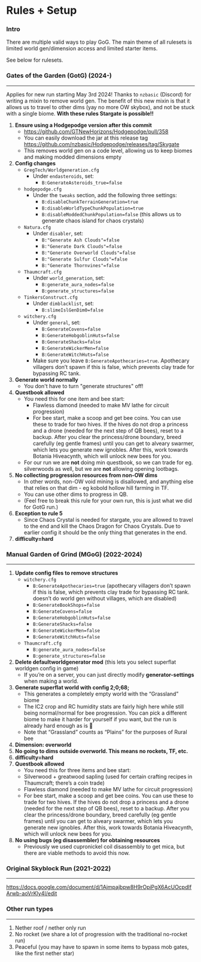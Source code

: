 # Rules + Setup

### Intro

There are multiple valid ways to play GoG. The main theme of all rulesets is limited world gen/dimension access and limited starter items.

See below for rulesets.

### Gates of the Garden (GotG) (2024-)

--------------------------------------

Applies for new run starting May 3rd 2024! Thanks to `nzbasic` (Discord) for writing a mixin to remove world gen. The benefit of this new mixin is that it allows us to travel to other dims (yay no more OW skybox), and not be stuck with a single biome. **With these rules Stargate is possible!!**

1. **Ensure using a Hodgepodge version after this commit**
    - https://github.com/GTNewHorizons/Hodgepodge/pull/358
    - You can easily download the jar at this release tag https://github.com/nzbasic/Hodgepodge/releases/tag/Skygate
    - This removes world gen on a code level, allowing us to keep biomes and making modded dimensions empty
2. **Config changes**
    - `GregTech/Worldgeneration.cfg`
        - Under `endasteroids`, set:
            - `B:GenerateAsteroids_true=false`
    - `hodgepodge.cfg`
        - Under the `tweaks` section, add the following three settings:
            - `B:disableChunkTerrainGeneration=true`
            - `B:disableWorldTypeChunkPopulation=true`
            - `B:disableModdedChunkPopulation=false` (this allows us to generate chaos island for chaos crystals)
    - `Natura.cfg`
        - Under `disabler`, set:
            - `B:"Generate Ash Clouds"=false`
            - `B:"Generate Dark Clouds"=false`
            - `B:"Generate Overworld Clouds"=false`
            - `B:"Generate Sulfur Clouds"=false`
            - `B:"Generate Thornvines"=false`
    - `Thaumcraft.cfg`
        - Under `world_generation`, set:
            - `B:generate_aura_nodes=false`
            - `B:generate_structures=false`
    - `TinkersConstruct.cfg`
        - Under `dimblacklist`, set:
            - `B:slimeIslGenDim0=false`
    - `witchery.cfg`
        - Under `general`, set:
            - `B:GenerateCovens=false`
            - `B:GenerateHobgoblinHuts=false`
            - `B:GenerateShacks=false`
            - `B:GenerateWickerMen=false`
            - `B:GenerateWitchHuts=false`
        - Make sure you leave `B:GenerateApothecaries=true`. Apothecary villagers don’t spawn if this is false, which prevents clay trade for bypassing RC tank.
3. **Generate world normally**
    - You don't have to turn "generate structures" off!
4. **Questbook allowed**
    - You need this for one item and bee start:
        - Flawless diamond (needed to make MV lathe for circuit progression)
        - For bee start, make a scoop and get bee coins. You can use these to trade for two hives. If the hives do not drop a princess and a drone (needed for the next step of QB bees), reset to a backup. After you clear the princess/drone boundary, breed carefully (eg gentle frames) until you can get to alveary swarmer, which lets you generate new ignobles. After this, work towards Botania Hiveacynth, which will unlock new bees for you.
    - For our run we are **not** doing min questbook, so we can trade for eg. silverwoods as well, but we are **not** allowing opening lootbags.
5. **No collecting progression resources from non-OW dims**
    - In other words, non-OW void mining is disallowed, and anything else that relies on that dim - eg kobold hollow hill farming in TF.
    - You can use other dims to progress in QB.
    - (Feel free to break this rule for your own run, this is just what we did for GotG run.)
6. **Exception to rule 5**
    - Since Chaos Crystal is needed for stargate, you are allowed to travel to the end and kill the Chaos Dragon for Chaos Crystals. Due to earlier config it should be the only thing that generates in the end.
7. **difficulty=hard**


### Manual Garden of Grind (MGoG) (2022-2024)

--------------------------------------

1. **Update config files to remove structures**
    - `witchery.cfg`
        - `B:GenerateApothecaries=true` (apothecary villagers don’t spawn if this is false, which prevents clay trade for bypassing RC tank. doesn’t do world gen without villages, which are disabled)
        - `B:GenerateBookShops=false`
        - `B:GenerateCovens=false`
        - `B:GenerateHobgoblinHuts=false`
        - `B:GenerateShacks=false`
        - `B:GenerateWickerMen=false`
        - `B:GenerateWitchHuts=false`
    - `Thaumcraft.cfg`
        - `B:generate_aura_nodes=false`
        - `B:generate_structures=false`
2. **Delete defaultworldgenerator mod** (this lets you select superflat worldgen config in game)
    - If you’re on a server, you can just directly modify **generator-settings** when making a world.
3. **Generate superflat world with config 2;0;68;**
    - This generates a completely empty world with the “Grassland” biome
    - The IC2 crop and RC humidity stats are fairly high here while still being normal/normal for bee progression. You can pick a different biome to make it harder for yourself if you want, but the run is already hard enough as is 🙂
    - Note that “Grassland” counts as “Plains” for the purposes of Rural bee
4. **Dimension: overworld**
5. **No going to dims outside overworld. This means no rockets, TF, etc.**
5. **difficulty=hard**
6. **Questbook allowed**
    - You need this for three items and bee start:
    - Silverwood + greatwood sapling (used for certain crafting recipes in Thaumcraft; there’s a coin trade)
    - Flawless diamond (needed to make MV lathe for circuit progression)
    - For bee start, make a scoop and get bee coins. You can use these to trade for two hives. If the hives do not drop a princess and a drone (needed for the next step of QB bees), reset to a backup. After you clear the princess/drone boundary, breed carefully (eg gentle frames) until you can get to alveary swarmer, which lets you generate new ignobles. After this, work towards Botania Hiveacynth, which will unlock new bees for you.
7. **No using bugs (eg disassembler) for obtaining resources**
    - Previously we used cupronickel coil disassembly to get mica, but there are viable methods to avoid this now.


### Original Skyblock Run (2021-2022)

--------------------------------------

https://docs.google.com/document/d/1Ajmpajbpw8H9rOpiPgX6AcUOcpdIfArwb-aoVrKly4I/edit

### Other run types

--------------------------------------

1. Nether roof / nether only run
2. No rocket (we share a lot of progression with the traditional no-rocket run)
3. Peaceful (you may have to spawn in some items to bypass mob gates, like the first nether star)
